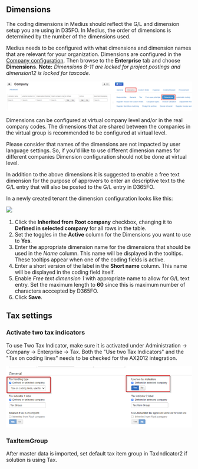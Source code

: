 ## Dimensions

The coding dimensions in Medius should reflect the G/L and dimension setup you are using in D35FO. In Medius, the order of dimensions is determined by the number of the dimensions used.

Medius needs to be configured with what dimensions and dimension names that are relevant for your organization. 
Dimensions are configured in the [Company configuration](https://cloud.mediusflow.com/$TenantNameQA/#/Administration/Medius.Core.Entities.Company/). Then browse to the **Enterprise** tab and choose **Dimensions**.
**Note:** *Dimensions 8-11 are locked for project postings and dimension12 is locked for taxcode.*

![](../../images/BrowseToDimensions.png)

Dimensions can be configured at virtual company level and/or in the real company codes. The dimensions that are shared between the companies in the virtual group is recommended to be configured at virtual level. 

Please consider that names of the dimensions are not impacted by user language settings. So, if you'd like to use different dimension names for different companies Dimension configuration should not be done at virtual level.

In addition to the above dimensions it is suggested to enable a free text dimension for the purpose of approvers to enter an descriptive text to the G/L entry that will also be posted to the G/L entry in D365FO.

In a newly created tenant the dimension configuration looks like this:

![](../../images/DimensionsDefaultSetup.png)

1. Click the **Inherited from Root company** checkbox, changing it to **Defined in selected company** for all rows in the table.
2. Set the toggles in the **Active** column for the Dimensions you want to use to **Yes**.
3. Enter the appropriate dimension name for the dimensions that should be used in the *Name* column. This name will be displayed in the tooltips. These tooltips appear when one of the coding fields is active. 
4. Enter a short version of the label in the **Short name** column. This name will be displayed in the coding field itself.
5. Enable *Free text dimension 1* with appropriate name to allow for G/L text entry. Set the maximum length to **60** since this is maximum number of characters acccepted by D365FO. 
6. Click **Save**.

## Tax settings
### Activate two tax indicators
To use Two Tax Indicator, make sure it is activated under Administration -> Company -> Enterprise -> Tax. Both the "Use two Tax Indicators" and the "Tax on coding lines" needs to be checked for the AX2012 integration.

![](../../images/D365FO_two_tax_indicators.png)

### TaxItemGroup
After master data is imported, set default tax item group in TaxIndicator2 if solution is using Tax.
